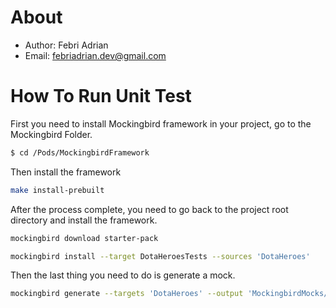 # About

- Author: Febri Adrian
- Email: febriadrian.dev@gmail.com

# How To Run Unit Test

First you need to install Mockingbird framework in your project, go to the Mockingbird Folder.
```sh
$ cd /Pods/MockingbirdFramework 
```

Then install the framework
```sh
make install-prebuilt
```

After the process complete, you need to go back to the project root directory and install the framework.

```sh
mockingbird download starter-pack
```

```sh
mockingbird install --target DotaHeroesTests --sources 'DotaHeroes'
```

Then the last thing you need to do is generate a mock.
```sh
mockingbird generate --targets 'DotaHeroes' --output 'MockingbirdMocks/DotaHeroesTests-DotaHeroesMocks.generated.swift' --disable-cache --verbose
```
